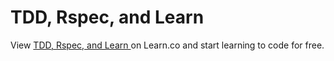 # TDD, Rspec, and Learn 
<p class='util--hide'>View <a href='https://learn.co/lessons/phrg-intro-to-tdd-rspec-and-learn'>TDD, Rspec, and Learn </a> on Learn.co and start learning to code for free.</p>
